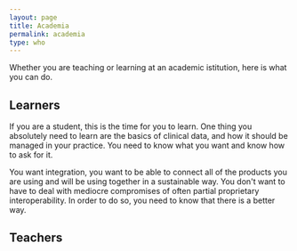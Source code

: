 ```yaml
---
layout: page
title: Academia
permalink: academia
type: who
---
```


Whether you are teaching or learning at an academic istitution, here is what you can do.

## Learners

If you are a student, this is the time for you to learn. One thing you absolutely need to learn are the basics of clinical data, and how it should be managed in your practice. You need to know what you want and know how to ask for it. 

You want integration, you want to be able to connect all of the products you are using and will be using together in a sustainable way. You don't want to have to deal with mediocre compromises of often partial proprietary interoperability. In order to do so, you need to know that there is a better way.                                                                                                              

## Teachers